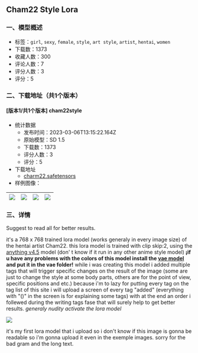 ## Cham22 Style Lora
### 一、模型概述

- 标签：`girl`, `sexy`, `female`, `style`, `art style`, `artist`, `hentai`, `women`
- 下载数：1373
- 收藏人数：300
- 评论人数：7
- 评分人数：3
- 评分：5

### 二、下载地址（共1个版本）

#### [版本1/共1个版本] cham22style

- 统计数据
  - 发布时间：2023-03-06T13:15:22.164Z
  - 原始模型：SD 1.5
  - 下载数：1373
  - 评分人数：3
  - 评分：5
- 下载地址
  - [charm22.safetensors](https://civitai.com/api/download/models/14079)
- 样例图像：

| <img src="https://image.civitai.com/xG1nkqKTMzGDvpLrqFT7WA/0d3fa3d0-ffff-4fec-fdc4-0a531e668200/width=450/136971.jpeg" /> | <img src="https://image.civitai.com/xG1nkqKTMzGDvpLrqFT7WA/6e3a2f2d-95f8-4992-072f-5d2ac023d000/width=450/136980.jpeg" /> | <img src="https://image.civitai.com/xG1nkqKTMzGDvpLrqFT7WA/67d6d618-d139-4bdf-d6f6-bc569b63b600/width=450/136979.jpeg" /> | <img src="https://image.civitai.com/xG1nkqKTMzGDvpLrqFT7WA/65adca26-833e-4192-7f14-1b608b2d2700/width=450/136978.jpeg" /> |
| ---- | ---- | ---- | ---- |


### 三、详情
<p>Suggest to read all for better results.</p><p>it's a 768 x 768 trained lora model (works generaly in every image size) of the hentai artist Cham22. this lora model is trained with clip skip:2, using the <a target="_blank" rel="ugc" href="https://huggingface.co/andite/anything-v4.0/blob/main/anything-v4.5.safetensors">anything v4.5</a> model (don' t know if it run in any other anime style model)<strong> ¡if u have any problems with the colors of this model install the </strong><a target="_blank" rel="ugc" href="https://huggingface.co/andite/anything-v4.0/blob/main/anything-v4.0.vae.pt"><strong>vae model</strong></a><strong> and put it in the vae folder!</strong> while i was creating this model i added multiple tags that will trigger specific changes on the result of the image (some are just to change the style at some body parts, others are for the point of view, specific positions and etc.) because i'm to lazy for putting every tag on the tag list of this site i will upload a screen of every tag "added" (everything with "()" in the screen is for explaining some tags) with at the end an order i follewed during the writing tags fase that will surely help to get better results. <em>generaly nudity activate the lora model</em></p><img src="https://imagecache.civitai.com/xG1nkqKTMzGDvpLrqFT7WA/fe8d4a0f-8edd-4dbd-01a0-3bc8d7d50400/width=525" /><p>it's my first lora model that i upload so i don't know if this image is gonna be readable so i'm gonna upload it even in the exemple images. sorry for the bad gram and the long text.</p>